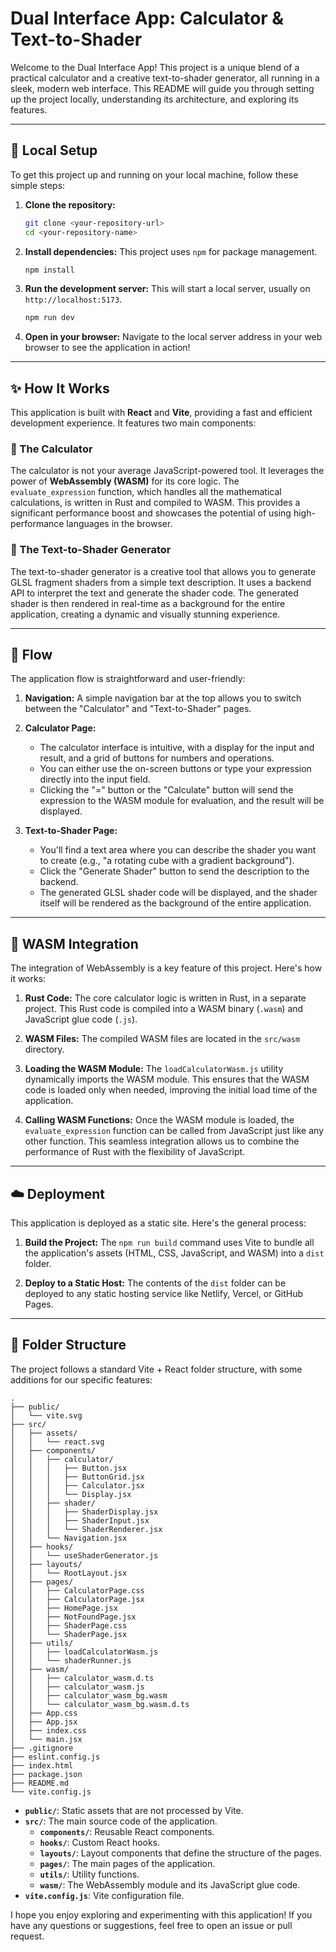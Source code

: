# Dual Interface App: Calculator & Text-to-Shader

Welcome to the Dual Interface App\! This project is a unique blend of a practical calculator and a creative text-to-shader generator, all running in a sleek, modern web interface. This README will guide you through setting up the project locally, understanding its architecture, and exploring its features.

-----

## 🚀 Local Setup

To get this project up and running on your local machine, follow these simple steps:

1.  **Clone the repository:**

    ```bash
    git clone <your-repository-url>
    cd <your-repository-name>
    ```

2.  **Install dependencies:** This project uses `npm` for package management.

    ```bash
    npm install
    ```

3.  **Run the development server:** This will start a local server, usually on `http://localhost:5173`.

    ```bash
    npm run dev
    ```

4.  **Open in your browser:** Navigate to the local server address in your web browser to see the application in action\!

-----

## ✨ How It Works

This application is built with **React** and **Vite**, providing a fast and efficient development experience. It features two main components:

### 🔢 The Calculator

The calculator is not your average JavaScript-powered tool. It leverages the power of **WebAssembly (WASM)** for its core logic. The `evaluate_expression` function, which handles all the mathematical calculations, is written in Rust and compiled to WASM. This provides a significant performance boost and showcases the potential of using high-performance languages in the browser.

### 🎨 The Text-to-Shader Generator

The text-to-shader generator is a creative tool that allows you to generate GLSL fragment shaders from a simple text description. It uses a backend API to interpret the text and generate the shader code. The generated shader is then rendered in real-time as a background for the entire application, creating a dynamic and visually stunning experience.

-----

## 🌊 Flow

The application flow is straightforward and user-friendly:

1.  **Navigation:** A simple navigation bar at the top allows you to switch between the "Calculator" and "Text-to-Shader" pages.

2.  **Calculator Page:**

      * The calculator interface is intuitive, with a display for the input and result, and a grid of buttons for numbers and operations.
      * You can either use the on-screen buttons or type your expression directly into the input field.
      * Clicking the "=" button or the "Calculate" button will send the expression to the WASM module for evaluation, and the result will be displayed.

3.  **Text-to-Shader Page:**

      * You'll find a text area where you can describe the shader you want to create (e.g., "a rotating cube with a gradient background").
      * Click the "Generate Shader" button to send the description to the backend.
      * The generated GLSL shader code will be displayed, and the shader itself will be rendered as the background of the entire application.

-----

## 🔧 WASM Integration

The integration of WebAssembly is a key feature of this project. Here's how it works:

1.  **Rust Code:** The core calculator logic is written in Rust, in a separate project. This Rust code is compiled into a WASM binary (`.wasm`) and JavaScript glue code (`.js`).

2.  **WASM Files:** The compiled WASM files are located in the `src/wasm` directory.

3.  **Loading the WASM Module:** The `loadCalculatorWasm.js` utility dynamically imports the WASM module. This ensures that the WASM code is loaded only when needed, improving the initial load time of the application.

4.  **Calling WASM Functions:** Once the WASM module is loaded, the `evaluate_expression` function can be called from JavaScript just like any other function. This seamless integration allows us to combine the performance of Rust with the flexibility of JavaScript.

-----

## ☁️ Deployment

This application is deployed as a static site. Here's the general process:

1.  **Build the Project:** The `npm run build` command uses Vite to bundle all the application's assets (HTML, CSS, JavaScript, and WASM) into a `dist` folder.

2.  **Deploy to a Static Host:** The contents of the `dist` folder can be deployed to any static hosting service like Netlify, Vercel, or GitHub Pages.

-----

## 📁 Folder Structure

The project follows a standard Vite + React folder structure, with some additions for our specific features:

```
.
├── public/
│   └── vite.svg
├── src/
│   ├── assets/
│   │   └── react.svg
│   ├── components/
│   │   ├── calculator/
│   │   │   ├── Button.jsx
│   │   │   ├── ButtonGrid.jsx
│   │   │   ├── Calculator.jsx
│   │   │   └── Display.jsx
│   │   ├── shader/
│   │   │   ├── ShaderDisplay.jsx
│   │   │   ├── ShaderInput.jsx
│   │   │   └── ShaderRenderer.jsx
│   │   └── Navigation.jsx
│   ├── hooks/
│   │   └── useShaderGenerator.js
│   ├── layouts/
│   │   └── RootLayout.jsx
│   ├── pages/
│   │   ├── CalculatorPage.css
│   │   ├── CalculatorPage.jsx
│   │   ├── HomePage.jsx
│   │   ├── NotFoundPage.jsx
│   │   ├── ShaderPage.css
│   │   └── ShaderPage.jsx
│   ├── utils/
│   │   ├── loadCalculatorWasm.js
│   │   └── shaderRunner.js
│   ├── wasm/
│   │   ├── calculator_wasm.d.ts
│   │   ├── calculator_wasm.js
│   │   ├── calculator_wasm_bg.wasm
│   │   └── calculator_wasm_bg.wasm.d.ts
│   ├── App.css
│   ├── App.jsx
│   ├── index.css
│   └── main.jsx
├── .gitignore
├── eslint.config.js
├── index.html
├── package.json
├── README.md
└── vite.config.js
```

  * **`public/`**: Static assets that are not processed by Vite.
  * **`src/`**: The main source code of the application.
      * **`components/`**: Reusable React components.
      * **`hooks/`**: Custom React hooks.
      * **`layouts/`**: Layout components that define the structure of the pages.
      * **`pages/`**: The main pages of the application.
      * **`utils/`**: Utility functions.
      * **`wasm/`**: The WebAssembly module and its JavaScript glue code.
  * **`vite.config.js`**: Vite configuration file.

I hope you enjoy exploring and experimenting with this application\! If you have any questions or suggestions, feel free to open an issue or pull request.
